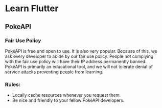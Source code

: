 # Learn Flutter
## PokeAPI
### Fair Use Policy

PokéAPI is free and open to use. It is also very popular. Because of this, we ask every developer to abide by our fair use policy. People not complying with the fair use policy will have their IP address permanently banned.
PokéAPI is primarily an educational tool, and we will not tolerate denial of service attacks preventing people from learning.

### Rules:

- Locally cache resources whenever you request them.
- Be nice and friendly to your fellow PokéAPI developers.
